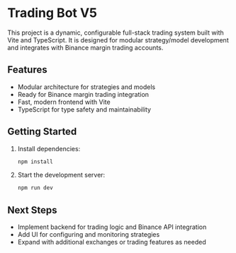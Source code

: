 # Trading Bot V5

This project is a dynamic, configurable full-stack trading system built with Vite and TypeScript. It is designed for modular strategy/model development and integrates with Binance margin trading accounts.

## Features

- Modular architecture for strategies and models
- Ready for Binance margin trading integration
- Fast, modern frontend with Vite
- TypeScript for type safety and maintainability

## Getting Started

1. Install dependencies:
   ```sh
   npm install
   ```
2. Start the development server:
   ```sh
   npm run dev
   ```

## Next Steps

- Implement backend for trading logic and Binance API integration
- Add UI for configuring and monitoring strategies
- Expand with additional exchanges or trading features as needed
